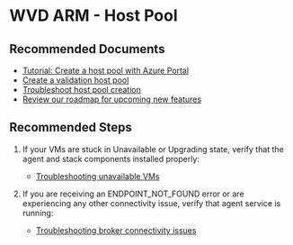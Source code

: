 <properties
  pagetitle="WVD ARM - Host Pool"
  service="microsoft.desktopvirtualization"
  resource="hostpools"
  ms.author="evas,sefriend"
  selfhelptype="Resource"
  supporttopicids="32783590"
  resourcetags=""
  productpesids="16582"
  cloudenvironments="public,fairfax,mooncake,blackforest,ussec,usnat"
  articleid="ac434c13-67ab-4d4c-88be-cd8e65f87704"
  ownershipid="Windows_Virtual_Desktop" />
# WVD ARM - Host Pool

## **Recommended Documents**

* [Tutorial: Create a host pool with Azure Portal](https://docs.microsoft.com/azure/virtual-desktop/create-host-pools-azure-marketplace)
* [Create a validation host pool](https://docs.microsoft.com/azure/virtual-desktop/create-validation-host-pool)
* [Troubleshoot host pool creation](https://docs.microsoft.com/azure/virtual-desktop/troubleshoot-set-up-issues)
* [Review our roadmap for upcoming new features](https://www.microsoft.com/microsoft-365/roadmap?filters=Windows%20Virtual%20Desktop)

## **Recommended Steps**

1. If your VMs are stuck in Unavailable or Upgrading state, verify that the agent and stack components installed properly:
    * [Troubleshooting unavailable VMs](https://docs.microsoft.com/azure/virtual-desktop/troubleshoot-agent#error-vms-are-stuck-in-unavailable-or-upgrading-state)

2. If you are receiving an ENDPOINT_NOT_FOUND error or are experiencing any other connectivity issue, verify that agent service is running:
    * [Troubleshooting broker connectivity issues](https://docs.microsoft.com/azure/virtual-desktop/troubleshoot-agent#error-endpoint_not_found)